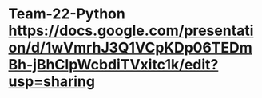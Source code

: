 # Team-22-Python https://docs.google.com/presentation/d/1wVmrhJ3Q1VCpKDp06TEDmBh-jBhCIpWcbdiTVxitc1k/edit?usp=sharing
